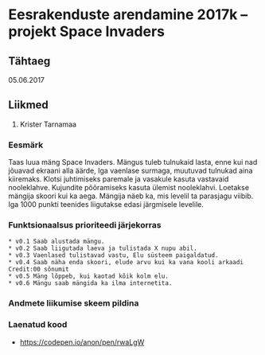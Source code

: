 # Eesrakenduste arendamine 2017k – projekt Space Invaders

## Tähtaeg

05.06.2017

## Liikmed
1. Krister Tarnamaa

### Eesmärk
  Taas luua mäng Space Invaders. Mängus tuleb tulnukaid lasta, enne kui nad jõuavad ekraani alla äärde, Iga vaenlase surmaga, muutuvad tulnukad aina kiiremaks. Klotsi juhtimiseks paremale ja vasakule kasuta vastavaid nooleklahve. Kujundite põõramiseks kasuta ülemist nooleklahvi. Loetakse mängija skoori kui ka aega. Mängija näeb ka, mis levelil ta parasjagu viibib. Iga 1000 punkti teenides liigutakse edasi järgmisele levelile.

### Funktsionaalsus prioriteedi järjekorras
    * v0.1 Saab alustada mängu.
    * v0.2 Saab liigutada laeva ja tulistada X nupu abil.
    * v0.3 Vaenlased tulistavad vastu, Elu süsteem paigaldatud.
    * v0.4 Saab näha enda skoori, elude arvu kui ka vana kooli arkaadi Credit:00 sõnumit
    * v0.5 Mäng lõppeb, kui kaotad kõik kolm elu.
    * v0.6 Mängu saab mängida ka ilma internetita.

### Andmete liikumise skeem pildina

### Laenatud kood
  * https://codepen.io/anon/pen/rwaLgW
